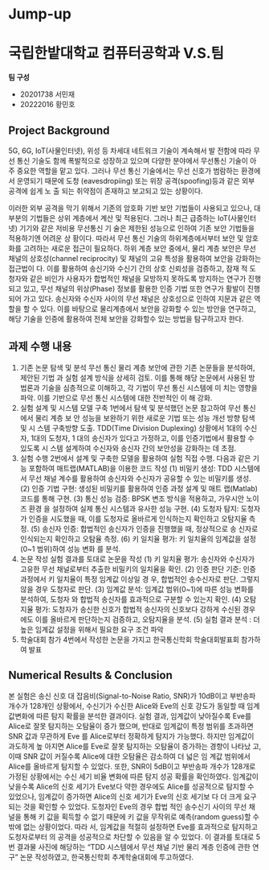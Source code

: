 # Jump-up
# 국립한밭대학교 컴퓨터공학과 V.S.팀

**팀 구성**
- 20201738 서민재
- 20222016 황민호


## Project Background
5G, 6G, IoT(사물인터넷), 위성 등 차세대 네트워크 기술이 계속해서 발
전함에 따라 무선 통신 기술도 함께 폭발적으로 성장하고 있으며 다양한
분야에서 무선통신 기술이 아주 중요한 역할을 맡고 있다. 그러나 무선
통신 기술에서는 무선 신호가 범람하는 환경에서 운영되기 때문에 도청
(eavesdropiing) 또는 위장 공격(spoofing)등과 같은 외부 공격에 쉽게 노
출 되는 취약점이 존재하고 보고되고 있는 상황이다.

이러한 외부 공격을 막기 위해서 기존의 암호화 기반 보안 기법들이
사용되고 있으나, 대부분의 기법들은 상위 계층에서 계산 및 적용된다.
그러나 최근 급증하는 IoT(사물인터넷) 기기와 같은 저비용 무선통신 기
술은 제한된 성능으로 인하여 기존 보안 기법들을 적용하기엔 어려운 상
황이다. 따라서 무선 통신 기술의 하위계층에서부터 보안 및 암호화를
고려하는 새로운 접근이 필요하다.
하위 계층 보안 중에서, 물리 계층 보안은 무선 채널의 상호성(channel
reciprocity) 및 채널의 고유 특성을 활용하여 보안을 강화하는 접근법이
다. 이를 활용하여 송신기와 수신기 간의 상호 신뢰성을 검증하고, 잠재
적 도청자와 같은 비인가 사용자가 합법적인 채널을 모방하지 못하도록
방지하는 연구가 진행되고 있고, 무선 채널의 위상(Phase) 정보를 활용한
인증 기법 또한 연구가 활발이 진행되어 가고 있다.
송신자와 수신자 사이의 무선 채널은 상호성으로 인하여 지문과 같은
역할을 할 수 있다. 이를 바탕으로 물리계층에서 보안을 강화할 수 있는
방안을 연구하고, 해당 기술을 인증에 활용하여 전체 보안을 강화할수
있는 방법을 탐구하고자 한다.


## 과제 수행 내용
1. 기존 논문 탐색 및 분석
무선 통신 물리 계층 보안에 관한 기존 논문들을 분석하여, 제안된 기법
과 실험 설계 방식을 상세히 검토. 이를 통해 해당 논문에서 사용된 방
법론과 기술을 심층적으로 이해하고, 각 기법이 무선 통신 시스템에 미
치는 영향을 파악. 이를 기반으로 무선 통신 시스템에 대한 전반적인 이
해 강화.
2. 실험 설계 및 시스템 모델 구축
1번에서 탐색 및 분석했던 논문 참고하여 무선 통신에서 물리 계층 보
안 성능을 보완하기 위한 새로운 기법 또는 성능 개선 방향 탐색 및 시
스템 구축방향 도출.
TDD(Time Division Duplexing) 상황에서 1대의 수신자, 1대의 도청자, 1
대의 송신자가 있다고 가정하고, 이를 인증기법에서 활용할 수 있도록 시
스템 설계하여 수신자와 송신자 간의 보안성을 강화하는 데 초점.
3. 실험 수행
2번에서 설계 및 구축한 모델을 활용하여 실험 직접 수행. 다음과 같은
기능 포함하여 매트랩(MATLAB)을 이용한 코드 작성
(1) 비밀키 생성: TDD 시스템에서 무선 채널 계수를 활용하여 송신자와
수신자가 공유할 수 있는 비밀키를 생성.
(2) 인증 기법 구현: 생성된 비밀키를 활용하여 인증 과정 설계 및 매트
랩(Matlab) 코드를 통해 구현.
(3) 통신 성능 검증: BPSK 변조 방식을 적용하고, 가우시안 노이즈 환경
을 설정하여 실제 통신 시스템과 유사한 성능 구현.
(4) 도청자 탐지: 도청자가 인증을 시도했을 때, 이를 도청자로 올바르게
인식하는지 확인하고 오탐지율 측정.
(5) 송신자 인증: 합법적인 송신자가 인증을 진행했을 때, 정상적으로 송
신자로 인식되는지 확인하고 오탐율 측정.
(6) 키 일치율 평가: 키 일치율의 임계값을 설정(0~1 범위)하여 성능 변화
를 분석.
4. 논문 작성
실험 결과를 토대로 논문을 작성
(1) 키 일치율 평가: 송신자와 수신자가 고유한 무선 채널로부터 추출한
비밀키의 일치율을 확인.
(2) 인증 판단 기준: 인증 과정에서 키 일치율이 특정 임계값 이상일 경
우, 합법적인 송수신자로 판단. 그렇지 않을 경우 도청자로 판단.
(3) 임계값 분석: 임계값 범위(0~1)에 따른 성능 변화를 분석하여, 도청자
와 합법적 송신자를 효과적으로 구분할 수 있는지 확인.
(4) 오탐지율 평가: 도청자가 송신한 신호가 합법적 송신자의 신호보다
강하게 수신된 경우에도 이를 올바르게 판단하는지 검증하고, 오탐지율을
분석.
(5) 실험 결과 분석 : 더 높은 임계값 설정을 위해서 필요한 요구 조건
파악
5. 학술대회 참가
4번에서 작성한 논문을 가지고 한국통신학회 학술대회발표회 참가하
여 발표



## Numerical Results & Conclusion
본 실험은 송신 신호 대 잡음비(Signal-to-Noise Ratio, SNR)가 10dB이고
부반송파 개수가 128개인 상황에서, 수신기가 수신한 Alice와 Eve의 신호
강도가 동일할 때 임계값변화에 따른 탐지 확률을 분석한 결과이다. 실험
결과, 임계값이 낮아질수록 Eve를 Alice로 잘못 탐지하는 오탐율이 증가
했으며, 반대로 임계값이 특정 범위를 초과하면 SNR 값과 무관하게 Eve
를 Alice로부터 정확하게 탐지가 가능했다. 하지만 임계값이 과도하게 높
아지면 Alice를 Eve로 잘못 탐지하는 오탐율이 증가하는 경향이 나타났
고, 이때 SNR 값이 커질수록 Alice에 대한 오탐율은 감소하여 더 넓은 임
계값 범위에서 Alice를 올바르게 탐지할 수 있었다.
또한, SNR이 5dB이고 부반송파 개수가 128개로 가정된 상황에서는 수신
세기 비율 변화에 따른 탐지 성공 확률을 확인하였다. 임계값이 낮을수록
Alice의 신호 세기가 Eve보다 약한 경우에도 Alice를 성공적으로 탐지할
수 있었으나, 임계값이 증가하면 Alice의 신호 세기가 Eve의 신호 세기보
다 더 크게 요구되는 것을 확인할 수 있었다. 도청자인 Eve의 경우 합법
적인 송수신기 사이의 무선 채널을 통해 키 값을 획득할 수 없기 때문에
키 값을 무작위로 예측(random guess)할 수밖에 없는 상황이었다. 따라
서, 임계값을 적절히 설정하면 Eve를 효과적으로 탐지하고 도청자로부터
의 공격을 성공적으로 차단할 수 있음을 알 수 있었다.
이 결과를 토대로 5번 결과물 사진에 해당하는 “TDD 시스템에서 무선
채널 기반 물리 계층 인증에 관한 연구” 논문 작성하였고, 한국통신학회
추계학술대회에 투고하였다.


